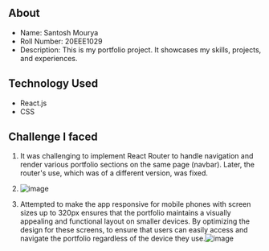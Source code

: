## About
- Name: Santosh Mourya
- Roll Number: 20EEE1029
- Description: This is my portfolio project. It showcases my skills, projects, and experiences.

## Technology Used
- React.js
- CSS

## Challenge I faced
1. It was challenging to implement React Router to handle navigation and render various portfolio sections on the same page (navbar). Later, the router's use, which was of a different version, was fixed.
2. ![image](https://github.com/Santoshmourya05/Portfolio-Website-Challenge-Summer-2023/assets/110036735/24ba9a33-b3a9-4139-b475-742a8dd72452)

3. Attempted to make the app responsive for mobile phones with screen sizes up to 320px ensures that the portfolio maintains a visually appealing and functional layout on smaller devices. By optimizing the design for these screens, to ensure that users can easily access and navigate the portfolio regardless of the device they use.![image](https://github.com/Santoshmourya05/Portfolio-Website-Challenge-Summer-2023/assets/110036735/7de0a90d-e195-4f09-a774-f2b933787630)


  
